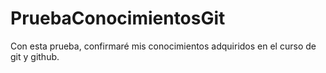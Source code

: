 # PruebaConocimientosGit
Con esta prueba, confirmaré mis conocimientos adquiridos en el curso de git y github.
